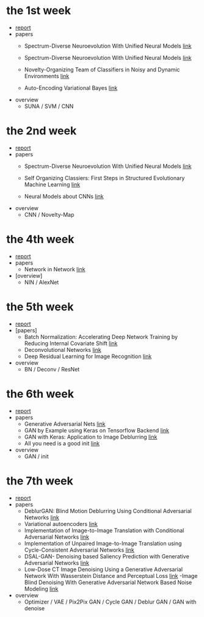 # the 1st week
- [report](https://github.com/SherryCal/weekly-reading-report.io/blob/master/weekly%20report/the%201st%20week's%20report.pdf)
- papers
  - Spectrum-Diverse Neuroevolution With Unified Neural Models [link](https://github.com/SherryCal/weekly-reading-report.io/blob/master/paper%20lists/SUNA.pdf)
  
  - Spectrum-Diverse Neuroevolution With Unified Neural Models [link](https://github.com/SherryCal/weekly-reading-report.io/blob/master/paper%20lists/SUNA.pdf)

  - Novelty-Organizing Team of Classifiers in Noisy and Dynamic Environments [link](https://github.com/SherryCal/weekly-reading-report.io/blob/master/paper%20lists/Novelty-Organizing%20Team%20of%20Classifiers%20in%20Noisy%20and%20Dynamic%20Environments.pdf)

  - Auto-Encoding Variational Bayes [link](https://github.com/SherryCal/weekly-reading-report.io/blob/master/paper%20lists/Auto-Encoding%20Variational%20Bayes.pdf)
- overview
  - SUNA / SVM / CNN

# the 2nd week
- [report](https://github.com/SherryCal/weekly-reading-report.io/blob/master/weekly%20report/the%202nd%20week's%20reading%20report.pdf)
- papers
   - Spectrum-Diverse Neuroevolution With Unified Neural Models [link](https://github.com/SherryCal/weekly-reading-report.io/blob/master/paper%20lists/SUNA.pdf)
  
   - Self Organizing Classiers: First Steps in Structured Evolutionary Machine Learning [link](https://github.com/SherryCal/weekly-reading-report.io/blob/master/paper%20lists/SUNA.pdf)
  
   - Neural Models about CNNs [link](https://ujjwalkarn.me/2016/08/11/intuitive-explanation-convnets/)
- overview
  - CNN / Novelty-Map
# the 4th week
- [report](https://github.com/SherryCal/weekly-reading-report.io/blob/master/weekly%20report/the%204th%20week's%20reading%20report.pdf)
- papers
  - Network in Network [link](https://github.com/SherryCal/weekly-reading-report.io/blob/master/paper%20lists/Network%20in%20Network.pdf)
- [overview]
  - NIN / AlexNet
# the 5th week
- [report](https://github.com/SherryCal/weekly-reading-report.io/blob/master/weekly%20report/the%205th%20week's%20paper%20report.pdf)
- [papers]
  - Batch Normalization: Accelerating Deep Network Training by Reducing Internal Covariate Shift [link](https://github.com/SherryCal/weekly-reading-report.io/blob/master/paper%20lists/Batch%20Normalization.pdf)
  - Deconvolutional Networks [link](https://github.com/SherryCal/weekly-reading-report.io/blob/master/paper%20lists/Deconvolutional%20Networks.pdf)
  - Deep Residual Learning for Image Recognition [link](https://github.com/SherryCal/weekly-reading-report.io/blob/master/paper%20lists/Residual%20Network.pdf)
- overview
  - BN / Deconv / ResNet
# the 6th week
- [report](https://github.com/SherryCal/weekly-reading-report.io/blob/master/weekly%20report/the%206th%20week‘s%20report.pdf)
- papers
  - Generative Adversarial Nets [link](https://github.com/SherryCal/weekly-reading-report.io/blob/master/paper%20lists/GAN.pdf)
  - GAN by Example using Keras on Tensorflow Backend [link](https://towardsdatascience.com/gan-by-example-using-keras-on-tensorflow-backend-1a6d515a60d0)
  - GAN with Keras: Application to Image Deblurring [link](https://blog.sicara.com/keras-generative-adversarial-networks-image-deblurring-45e3ab6977b5)
  - All you need is a good init [link](https://github.com/SherryCal/weekly-reading-report.io/blob/master/paper%20lists/All%20you%20need%20is%20a%20good%20init.pdf)
- overview
  - GAN / init
# the 7th week
- [report](https://github.com/SherryCal/weekly-reading-report.io/blob/master/weekly%20report/the%207th%20week's%20reading%20report.pdf)
- papers
  - DeblurGAN: Blind Motion Deblurring Using Conditional Adversarial Networks [link](https://github.com/SherryCal/weekly-reading-report.io/blob/master/paper%20lists/DeblurGAN-%20Blind%20Motion%20Deblurring%20Using%20Conditional%20Adversarial%20Networks.pdf)
  - Variational autoencoders [link](https://www.jeremyjordan.me/variational-autoencoders/)
  - Implementation of Image-to-Image Translation with Conditional Adversarial Networks [link](https://github.com/SherryCal/weekly-reading-report.io/blob/master/paper%20lists/Implementation%20of%20Image-to-Image%20Translation%20with%20Conditional%20Adversarial%20Networks.pdf)
  - Implementation of Unpaired Image-to-Image Translation using Cycle-Consistent Adversarial Networks [link](https://github.com/SherryCal/weekly-reading-report.io/blob/master/paper%20lists/Implementation%20of%20Unpaired%20Image-to-Image%20Translation%20using%20Cycle-Consistent%20Adversarial%20Networks..pdf)
  - DSAL-GAN- Denoising based Saliency Prediction with Generative Adversarial Networks [link](https://github.com/SherryCal/weekly-reading-report.io/blob/master/paper%20lists/DSAL-GAN-%20Denoising%20based%20Saliency%20Prediction%20with%20Generative%20Adversarial%20Networks%20.pdf)
  - Low-Dose CT Image Denoising Using a Generative Adversarial Network With Wasserstein Distance and Perceptual Loss [link](https://github.com/SherryCal/weekly-reading-report.io/blob/master/paper%20lists/Low-Dose%20CT%20Image%20Denoising%20Using%20a%20Generative%20Adversarial%20Network%20With%20Wasserstein%20Distance%20and%20Perceptual%20Loss.pdf)
  -Image Blind Denoising With Generative Adversarial Network Based Noise Modeling [link](https://github.com/SherryCal/weekly-reading-report.io/blob/master/paper%20lists/Image%20Blind%20Denoising%20With%20Generative%20Adversarial%20Network%20Based%20Noise%20Modeling.pdf)
- overview
  - Optimizer / VAE / Pix2Pix GAN / Cycle GAN / Deblur GAN / GAN with denoise
